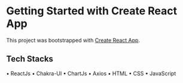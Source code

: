 # Getting Started with Create React App

This project was bootstrapped with [Create React App](https://github.com/facebook/create-react-app).

## Tech Stacks
• ReactJs
• Chakra-UI
• ChartJs
• Axios
• HTML
• CSS
• JavaScript
